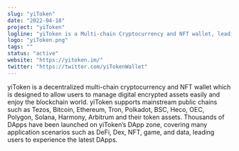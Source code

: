 ```yaml
---
slug: "yiToken"
date: "2022-04-18"
project: "yiToken"
logline: "yiToken is a Multi-chain Cryptocurrency and NFT wallet, leading users to explore the new world of Blockchain"
logo: "yiToken.png"
tags: ""
status: "active"
website: "https://yitoken.im/"
twitter: "https://twitter.com/yiTokenWallet"
---
```


yiToken is a decentralized multi-chain cryptocurrency and NFT wallet which is designed to allow users to manage digital encrypted assets easily 
and enjoy the blockchain world. yiToken supports mainstream public chains such as Tezos, Bitcoin, Ethereum, Tron, Polkadot, BSC, Heco, OEC, 
Polygon, Solana, Harmony, Arbitrum and their token assets. Thousands of DApps have been launched on yiToken’s DApp zone, covering many application
scenarios such as DeFi, Dex, NFT, game, and data, leading users to experience the latest DApps.
